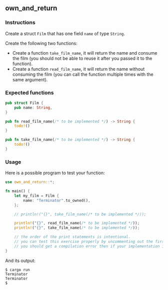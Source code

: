## own_and_return

### Instructions

Create a struct `Film` that has one field `name` of type `String`.

Create the following two functions:

- Create a function `take_film_name`, it will return the name and consume the film (you should not be able to reuse it after you passed it to the function).
- Create a function `read_film_name`, it will return the name without consuming the film (you can call the function multiple times with the same argument).

### Expected functions

```rust
pub struct Film {
    pub name: String,
}

pub fn read_film_name(/* to be implemented */) -> String {
    todo!()
}

pub fn take_film_name(/* to be implemented */) -> String {
    todo!()
}

```

### Usage

Here is a possible program to test your function:

```rust
use own_and_return::*;

fn main() {
    let my_film = Film {
        name: "Terminator".to_owned(),
    };

    // println!("{}", take_film_name(/* to be implemented */));

    println!("{}", read_film_name(/* to be implemented */));
    println!("{}", take_film_name(/* to be implemented */));

    // the order of the print statements is intentional.
    // you can test this exercise properly by uncommenting out the first print statement,
    // you should get a compilation error then if your implementation is correct.
}
```

And its output:

```console
$ cargo run
Terminator
Terminator
$
```
